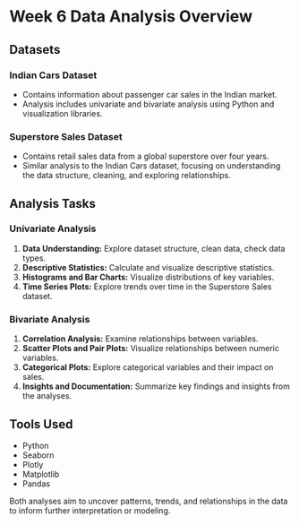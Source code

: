 # Week 6 Data Analysis Overview 

## Datasets

### Indian Cars Dataset
- Contains information about passenger car sales in the Indian market.
- Analysis includes univariate and bivariate analysis using Python and visualization libraries.

### Superstore Sales Dataset
- Contains retail sales data from a global superstore over four years.
- Similar analysis to the Indian Cars dataset, focusing on understanding the data structure, cleaning, and exploring relationships.

## Analysis Tasks

### Univariate Analysis
1. **Data Understanding:** Explore dataset structure, clean data, check data types.
2. **Descriptive Statistics:** Calculate and visualize descriptive statistics.
3. **Histograms and Bar Charts:** Visualize distributions of key variables.
4. **Time Series Plots:** Explore trends over time in the Superstore Sales dataset.

### Bivariate Analysis
1. **Correlation Analysis:** Examine relationships between variables.
2. **Scatter Plots and Pair Plots:** Visualize relationships between numeric variables.
3. **Categorical Plots:** Explore categorical variables and their impact on sales.
4. **Insights and Documentation:** Summarize key findings and insights from the analyses.

## Tools Used
- Python
- Seaborn
- Plotly
- Matplotlib
- Pandas

Both analyses aim to uncover patterns, trends, and relationships in the data to inform further interpretation or modeling.


